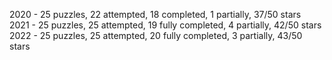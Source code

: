2020 - 25 puzzles, 22 attempted, 18 completed, 1 partially, 37/50 stars  
2021 - 25 puzzles, 25 attempted, 19 fully completed, 4 partially, 42/50 stars  
2022 - 25 puzzles, 25 attempted, 20 fully completed, 3 partially, 43/50 stars
